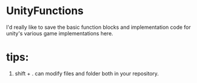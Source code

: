 # UnityFunctions
I'd really like to save the basic function blocks and implementation code for unity's various game implementations here.

# tips:
1. shift + . can modify files and folder both in your repository.
